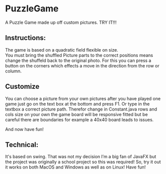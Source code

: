 # PuzzleGame
A Puzzle Game made up off custom pictures. TRY IT!!!
## Instructions: 
The game is based on a quadratic field flexible on size.  
You must bring the shuffled Picture parts to the correct positions means change the shuffeld back to the original photo. 
For this you can press a button on the corners which effects a move in the direction from the row or column.

## Customize
You can choose a picture from your own pictures after you have played one game just go on the text box at the bottom and press F1. Or type in the textbox a correct picture path.
Therefor change in Constant.java rows and cols size on your own the game board will be responsive fitted but be careful there are boundaries for example a 40x40 board leads to issues.

And now have fun!

## Technical:
It's based on swing. That was not my decision I’m a big fan of JavaFX but the project was originally a school project so this was required! 
So, try it out it works on both MacOS and Windows as well as on Linux!
Have fun! 

